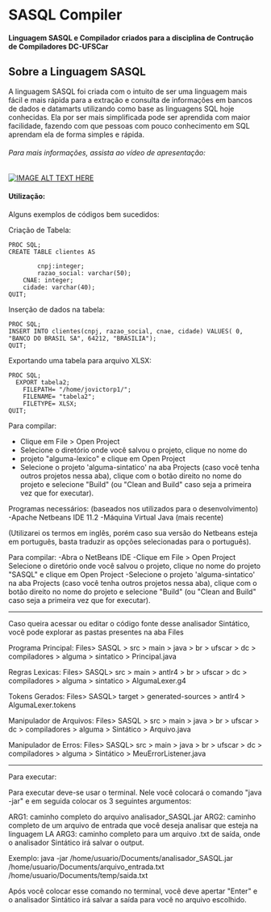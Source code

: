 # SASQL Compiler
#### Linguagem SASQL e Compilador criados para a disciplina de Contrução de Compiladores DC-UFSCar


## Sobre a Linguagem SASQL

A linguagem SASQL foi criada com o intuito de ser uma linguagem mais fácil e mais rápida para a 
extração e consulta de informações em bancos de dados e datamarts utilizando como base as linguagens
SQL hoje conhecidas. Ela por ser mais simplificada pode ser aprendida com maior facilidade, fazendo 
com que pessoas com pouco conhecimento em SQL aprendam ela de forma simples e rápida.

###### Para mais informações, assista ao vídeo de apresentação:

[![IMAGE ALT TEXT HERE](https://i9.ytimg.com/vi/xM_lOlCNAoM/mq1.jpg?sqp=CNz1hY0G&rs=AOn4CLCyUe2nTwUfgTjrVpNjtLwRC7l7Wg&retry=5)](https://youtu.be/xM_lOlCNAoM)

#### Utilização:

Alguns exemplos de códigos bem sucedidos:

Criação de Tabela:
```
PROC SQL;
CREATE TABLE clientes AS 

		cnpj:integer;
		razao_social: varchar(50);
    CNAE: integer;
    cidade: varchar(40);
QUIT;  
```
Inserção de dados na tabela:
```
PROC SQL;
INSERT INTO clientes(cnpj, razao_social, cnae, cidade) VALUES( 0, "BANCO DO BRASIL SA", 64212, "BRASILIA");
QUIT;
```
Exportando uma tabela para arquivo XLSX:
```
PROC SQL;
  EXPORT tabela2;
	FILEPATH= "/home/jovictorp1/";
	FILENAME= "tabela2";
	FILETYPE= XLSX;
QUIT;
```


 Para compilar: 
  - Clique em File > Open Project 
  - Selecione o diretório onde você salvou o projeto, clique no nome do
  - projeto "alguma-lexico" e clique em Open Project
  - Selecione o projeto 'alguma-sintatico' na aba Projects
    (caso você tenha outros projetos nessa aba), clique com o botão direito no nome do projeto e selecione "Build" 
    (ou "Clean and Build" caso seja a primeira vez que for executar).
 

Programas necessários: (baseados nos utilizados para o desenvolvimento)
        -Apache Netbeans IDE 11.2 
        -Máquina Virtual Java (mais recente)




(Utilizarei os termos em inglês, porém caso sua versão do Netbeans esteja em português, basta traduzir as opções selecionadas para o português).






Para compilar:
        -Abra o NetBeans IDE
        -Clique em File > Open Project 
                Selecione o diretório onde você salvou o projeto, clique no nome do projeto "SASQL" e clique em Open Project
        -Selecione o projeto 'alguma-sintatico' na aba Projects (caso você tenha outros projetos nessa aba), clique com o botão direito no nome do projeto e selecione "Build"  (ou "Clean and Build" caso seja a primeira vez que for executar).


--------------------------------------------------------------------------------------------------------------------------------------
        
Caso queira acessar ou editar o código fonte desse analisador Sintático, você pode explorar as pastas presentes na aba Files 


Programa Principal: Files> SASQL > src > main > java > br > ufscar > dc > compiladores > alguma > sintatico > Principal.java


Regras Lexicas: Files> SASQL> src > main > antlr4 > br > ufscar > dc > compiladores > alguma > sintatico > AlgumaLexer.g4


Tokens Gerados: Files> SASQL> target > generated-sources > antlr4 > AlgumaLexer.tokens

Manipulador de Arquivos: Files> SASQL > src > main > java > br > ufscar > dc > compiladores > alguma > Sintático > Arquivo.java

Manipulador de Erros: Files> SASQL> src > main > java > br > ufscar > dc > compiladores > alguma > Sintático > MeuErrorListener.java


--------------------------------------------------------------------------------------------------------------------------------------


Para executar:

Para executar deve-se usar o terminal. Nele você colocará o comando "java -jar" e em seguida colocar os 3 seguintes argumentos:

ARG1: caminho completo do arquivo analisador_SASQL.jar 
ARG2: caminho completo de um arquivo de entrada que você deseja analisar que esteja na linguagem LA
ARG3: caminho completo para um arquivo .txt de saída, onde o analisador Sintático irá salvar o output.

Exemplo: java -jar /home/usuario/Documents/analisador_SASQL.jar /home/usuario/Documents/arquivo_entrada.txt /home/usuario/Documents/temp/saida.txt


Após você colocar esse comando no terminal, você deve apertar "Enter" e o analisador Sintático irá salvar a saída para você no arquivo escolhido.



